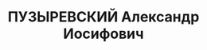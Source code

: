 ---
title: ПУЗЫРЕВСКИЙ Александр Иосифович
description: 'Род. в 1897, Днепропетровская обл., с. Каменское, украинец, обр.: среднее,
  механик-монтер, член ВКП(б) с 1918 по 1937. Проживал: г. Днепропетровск, пр. Маркса,
  2 - 18. Зав.промышленно-транспорт.отделом Днепропетров.обкома КП(б)У

  Арестован 02.11.1937. Обв. по ст. 54-8, 11 УК УССР. Приговор: ВК ВС СССР, 13.01.1938
  – ВМН с конфискацией имущества. Расстрелян 14.01.1938, г.Киев.

  Реабилитирован ВК ВС СССР 08.02.1958'
---